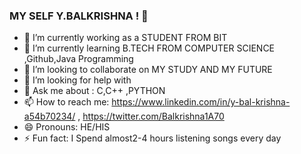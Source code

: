 ### MY SELF Y.BALKRISHNA ! 👋  


- 🔭 I’m currently working as a STUDENT FROM BIT
- 🌱 I’m currently learning B.TECH FROM COMPUTER SCIENCE ,Github,Java Programming
- 👯 I’m looking to collaborate on MY STUDY AND MY FUTURE 
- 🤔 I’m looking for help with 
- 💬 Ask me about : C,C++ ,PYTHON 
- 📫 How to reach me: https://www.linkedin.com/in/y-bal-krishna-a54b70234/ , https://twitter.com/Balkrishna1A70
- 😄 Pronouns: HE/HIS
- ⚡ Fun fact:  I Spend almost2-4 hours listening songs every day 

